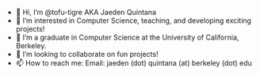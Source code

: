 - 👋 Hi, I’m @tofu-tigre AKA Jaeden Quintana
- 👀 I’m interested in Computer Science, teaching, and developing exciting projects!
- 🌱 I’m a graduate in Computer Science at the University of California, Berkeley.
- 💞️ I’m looking to collaborate on fun projects!
- 📫 How to reach me: Email: jaeden (dot) quintana (at) berkeley (dot) edu

<!---
tofu-tigre/tofu-tigre is a ✨ special ✨ repository because its `README.md` (this file) appears on your GitHub profile.
You can click the Preview link to take a look at your changes.
--->

